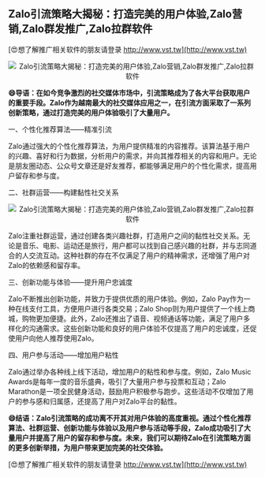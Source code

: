 ## **Zalo引流策略大揭秘：打造完美的用户体验,Zalo营销,Zalo群发推广,Zalo拉群软件**

[😍想了解推广相关软件的朋友请登录 http://www.vst.tw](http://www.vst.tw)

 <center><img src="https://vst.tw/MP4/tuiguang/png/3.png" alt="Zalo引流策略大揭秘：打造完美的用户体验,Zalo营销,Zalo群发推广,Zalo拉群软件"></center>

**😄导语：在如今竞争激烈的社交媒体市场中，引流策略成为了各大平台获取用户的重要手段。Zalo作为越南最大的社交媒体应用之一，在引流方面采取了一系列创新策略，通过打造完美的用户体验吸引了大量用户。**

一、个性化推荐算法——精准引流

Zalo通过强大的个性化推荐算法，为用户提供精准的内容推荐。该算法基于用户的兴趣、喜好和行为数据，分析用户的需求，并向其推荐相关的内容和用户。无论是朋友圈动态、公众号文章还是好友推荐，都能够满足用户的个性化需求，提高用户留存和参与度。

二、社群运营——构建黏性社交关系

 <center><img src="https://vst.tw/MP4/tuiguang/png/0.png" alt="Zalo引流策略大揭秘：打造完美的用户体验,Zalo营销,Zalo群发推广,Zalo拉群软件"></center>

Zalo注重社群运营，通过创建各类兴趣社群，打造用户之间的黏性社交关系。无论是音乐、电影、运动还是旅行，用户都可以找到自己感兴趣的社群，并与志同道合的人交流互动。这种社群的存在不仅满足了用户的精神需求，还增强了用户对Zalo的依赖感和留存率。

三、创新功能与体验——提升用户忠诚度

Zalo不断推出创新功能，并致力于提供优质的用户体验。例如，Zalo Pay作为一种在线支付工具，方便用户进行各类交易；Zalo Shop则为用户提供了一个线上商城，购物更加便捷。此外，Zalo还推出了语音、视频通话等功能，满足了用户多样化的沟通需求。这些创新功能和良好的用户体验不仅提高了用户的忠诚度，还促使用户向他人推荐使用Zalo。

四、用户参与活动——增加用户粘性

Zalo通过举办各种线上线下活动，增加用户的粘性和参与度。例如，Zalo Music Awards是每年一度的音乐盛典，吸引了大量用户参与投票和互动；Zalo Marathon是一项全民健身活动，鼓励用户积极参与跑步。这些活动不仅增加了用户的参与感和归属感，还提高了用户对Zalo平台的黏性。

**😄结语：Zalo引流策略的成功离不开其对用户体验的高度重视。通过个性化推荐算法、社群运营、创新功能与体验以及用户参与活动等手段，Zalo成功吸引了大量用户并提高了用户的留存和参与度。未来，我们可以期待Zalo在引流策略方面的更多创新举措，为用户带来更加完美的社交体验。**

[😍想了解推广相关软件的朋友请登录 http://www.vst.tw](http://www.vst.tw)




